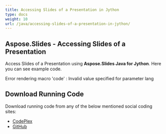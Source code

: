 ```yaml
---
title: Accessing Slides of a Presentation in Jython
type: docs
weight: 10
url: /java/accessing-slides-of-a-presentation-in-jython/
---
```


## **Aspose.Slides - Accessing Slides of a Presentation**
Access Slides of a Presentation using **Aspose.Slides Java for Jython**. Here you can see example code.

Error rendering macro 'code' : Invalid value specified for parameter lang
## **Download Running Code**
Download running code from any of the below mentioned social coding sites:

- [CodePlex](https://asposeslidesjavajython.codeplex.com/releases/view/620122)
- [GitHub](https://github.com/aspose-slides/Aspose.Slides-for-Java/releases/tag/Aspose.Slides_Java_for_Jython-v1.0)
